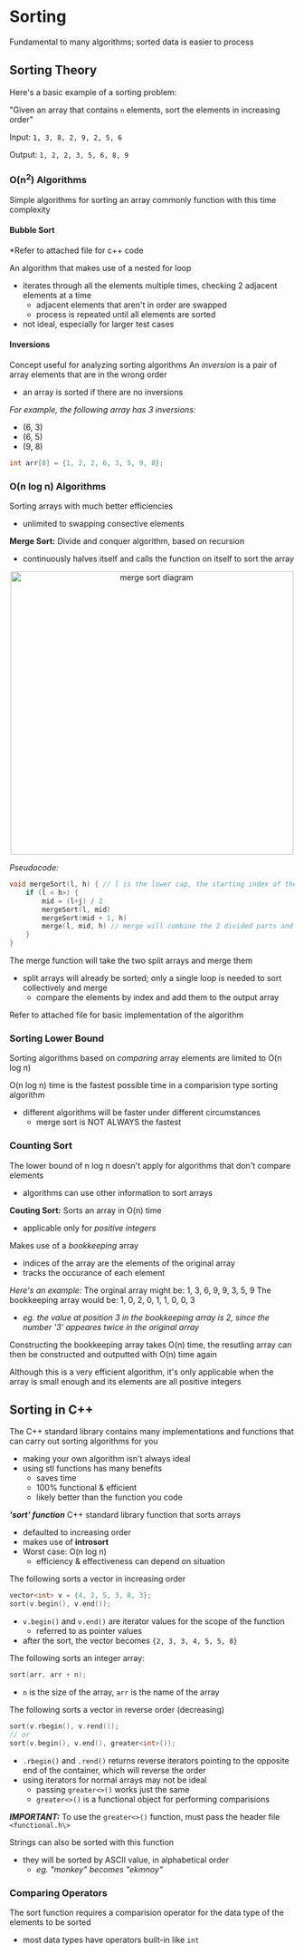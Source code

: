 # Sorting

Fundamental to many algorithms; sorted data is easier to process

## Sorting Theory

Here's a basic example of a sorting problem:

"Given an array that contains ```n``` elements, sort the elements in increasing order"

Input: ```1, 3, 8, 2, 9, 2, 5, 6```

Output: ```1, 2, 2, 3, 5, 6, 8, 9```

### O(n<sup>2</sup>) Algorithms

Simple algorithms for sorting an array commonly function with this time complexity

#### Bubble Sort

*Refer to attached file for c++ code

An algorithm that makes use of a nested for loop
- iterates through all the elements multiple times, checking 2 adjacent elements at a time
    - adjacent elements that aren't in order are swapped
    - process is repeated until all elements are sorted
- not ideal, especially for larger test cases

#### Inversions

Concept useful for analyzing sorting algorithms
An *inversion* is a pair of array elements that are in the wrong order
- an array is sorted if there are no inversions

*For example, the following array has 3 inversions:*
- (6, 3)
- (6, 5)
- (9, 8)
```c++
int arr[8] = {1, 2, 2, 6, 3, 5, 9, 8};
```
### O(n log n) Algorithms

Sorting arrays with much better efficiencies
- unlimited to swapping consective elements

**Merge Sort:**
Divide and conquer algorithm, based on recursion
- continuously halves itself and calls the function on itself to sort the array

<p align="center">
    <img alt="merge sort diagram" width="500px" src="https://media.geeksforgeeks.org/wp-content/cdn-uploads/Merge-Sort-Tutorial.png" />
</p>

*Pseudocode:*
```c++
void mergeSort(l, h) { // l is the lower cap, the starting index of the array; h is the higher cap, the ending index of the array
    if (l < h>) {
        mid = (l+j) / 2
        mergeSort(l, mid)
        mergeSort(mid + 1, h)
        merge(l, mid, h) // merge will combine the 2 divided parts and sort them
    }
}
```

The merge function will take the two split arrays and merge them
- split arrays will already be sorted; only a single loop is needed to sort collectively and merge
    - compare the elements by index and add them to the output array

Refer to attached file for basic implementation of the algorithm

### Sorting Lower Bound
Sorting algorithms based on *comparing* array elements are limited to O(n log n)

O(n log n) time is the fastest possible time in a comparision type sorting algorithm
- different algorithms will be faster under different circumstances 
    - merge sort is NOT ALWAYS the fastest

### Counting Sort
The lower bound of n log n doesn't apply for algorithms that don't compare elements
- algorithms can use other information to sort arrays

**Couting Sort:**
Sorts an array in O(n) time
- applicable only for *positive integers*

Makes use of a *bookkeeping* array
- indices of the array are the elements of the original array
- tracks the occurance of each element

*Here's an example:*
The orginal array might be: 1, 3, 6, 9, 9, 3, 5, 9
The bookkeeping array would be: 1, 0, 2, 0, 1, 1, 0, 0, 3
- *eg. the value at position 3 in the bookkeeping array is 2, since the number '3' appeares twice in the original array*

Constructing the bookkeeping array takes O(n) time, the resutling array can then be constructed and outputted with O(n) time again

Although this is a very efficient algorithm, it's only applicable when the array is small enough and its elements are all positive integers

## Sorting in C++
The C++ standard library contains many implementations and functions that can carry out sorting algorithms for you
- making your own algorithm isn't always ideal
- using stl functions has many benefits
    - saves time
    - 100% functional & efficient
    - likely better than the function you code

***'sort' function***
C++ standard library function that sorts arrays
- defaulted to increasing order
- makes use of **introsort**
- Worst case: O(n log n)
    - efficiency & effectiveness can depend on situation

The following sorts a vector in increasing order
```c++
vector<int> v = {4, 2, 5, 3, 8, 3};
sort(v.begin(), v.end());
```
- ```v.begin()``` and ```v.end()``` are iterator values for the scope of the function
    - referred to as pointer values
- after the sort, the vector becomes ```{2, 3, 3, 4, 5, 5, 8}```

The following sorts an integer array:
```c++
sort(arr, arr + n);
```
- ```n``` is the size of the array, ```arr``` is the name of the array

The following sorts a vector in reverse order (decreasing)
```c++
sort(v.rbegin(), v.rend());
// or
sort(v.begin(), v.end(), greater<int>());
```
- ```.rbegin()``` and ```.rend()``` returns reverse iterators pointing to the opposite end of the container, which will reverse the order
- using iterators for normal arrays may not be ideal
    - passing ```greater<>()``` works just the same
    - ```greater<>()``` is a functional object for performing comparisions

***IMPORTANT:*** To use the ```greater<>()``` function, must pass the header file ```<functional.h\>```

Strings can also be sorted with this function
- they will be sorted by ASCII value, in alphabetical order
    - *eg. "monkey" becomes "ekmnoy"*

### Comparing Operators
The sort function requires a comparision operator for the data type of the elements to be sorted
- most data types have operators built-in like ```int```


